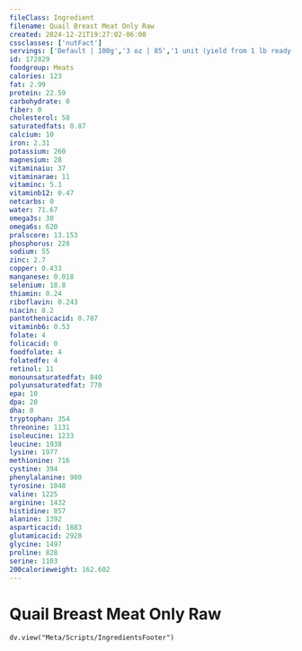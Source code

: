 ```yaml
---
fileClass: Ingredient
filename: Quail Breast Meat Only Raw
created: 2024-12-21T19:27:02-06:00
cssclasses: ['nutFact']
servings: ['Default | 100g','3 oz | 85','1 unit (yield from 1 lb ready-to cook quail) | 208','1 breast | 56']
id: 172829
foodgroup: Meats
calories: 123
fat: 2.99
protein: 22.59
carbohydrate: 0
fiber: 0
cholesterol: 58
saturatedfats: 0.87
calcium: 10
iron: 2.31
potassium: 260
magnesium: 28
vitaminaiu: 37
vitaminarae: 11
vitaminc: 5.1
vitaminb12: 0.47
netcarbs: 0
water: 71.67
omega3s: 30
omega6s: 620
pralscore: 13.153
phosphorus: 228
sodium: 55
zinc: 2.7
copper: 0.433
manganese: 0.018
selenium: 18.8
thiamin: 0.24
riboflavin: 0.243
niacin: 8.2
pantothenicacid: 0.787
vitaminb6: 0.53
folate: 4
folicacid: 0
foodfolate: 4
folatedfe: 4
retinol: 11
monounsaturatedfat: 840
polyunsaturatedfat: 770
epa: 10
dpa: 20
dha: 0
tryptophan: 354
threonine: 1131
isoleucine: 1233
leucine: 1938
lysine: 1977
methionine: 716
cystine: 394
phenylalanine: 980
tyrosine: 1048
valine: 1225
arginine: 1432
histidine: 857
alanine: 1392
asparticacid: 1883
glutamicacid: 2928
glycine: 1497
proline: 828
serine: 1103
200calorieweight: 162.602
---
```


# Quail Breast Meat Only Raw

```dataviewjs
dv.view("Meta/Scripts/IngredientsFooter")
```
